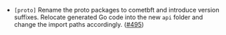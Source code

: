 - `[proto]` Rename the proto packages to cometbft and introduce version suffixes.
  Relocate generated Go code into the new `api` folder and change the import
  paths accordingly.
  ([\#495](https://github.com/cometbft/cometbft/pull/495))

